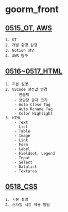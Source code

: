 # goorm_front

## [0515_OT, AWS](https://darkened-crest-275.notion.site/20230515_OT-1a5ebd83eabe4ab2bc198a2a2749d458)
    1. OT
    2. 개발 환경 설정
    3. Notion 설명
    4. AWS 탐구

## [0516~0517_HTML](https://darkened-crest-275.notion.site/0516_HTML-ef77be228ed84570933f29f627f0b2b5)
    1. 기본 설명
    2. VSCode 설정값 변경
        - 한글팩
        - 코딩창 글자 크기
        - Auto Close Tag
        - Auto Rename Tag
        - Color Highlight
    3. HTML
        - Text
        - List
        - Table
        - Image
        - Link
        - Form
        - Label
        - Fieldset, Legend
        - Input
        - Select
        - Datalist
        - Textarea

## [0518_CSS](https://darkened-crest-275.notion.site/0518_CSS-248588006b2a43bb83b131d6e46218af)
    1. 기본 설명
    2. 스타일 시트 적용 방법